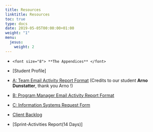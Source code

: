 ```yaml
---
title: Resources
linktitle: Resources
toc: true
type: docs
date: 2019-05-05T00:00:00+01:00
weight: "1"
menu:
  jesus:
    weight: 2
---
```

*     <font size="8"> **The Appendices** </font>
*   [Student Profile] 

*   [A: Team Email Activity Report Format](/files/How%20to%20test%20hw%20using%20repl.pdf) (Credits to our student **Arno Dunstatter**, thank you Arno !)
*   [B: Program Manager Email Activity Report Format](https://drive.google.com/file/d/1uWypN3bpi-HEskHhK7GHrlUjyKKudap2/view?usp=sharing)
*   [C: Information Systems Request Form](https://drive.google.com/open?id=1p4zqRJVi2-kSEpFQ8jO-F0z6TvZg78iz)
*   [Client Backlog](https://drive.google.com/drive/folders/1PcZvy1P72nArqj_gmKSX8ELw8jTpe8_N?usp=sharing)
*   [Sprint-Activities Report(14 Days)]


